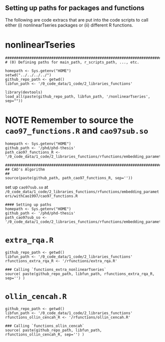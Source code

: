 Setting up paths for packages and functions
---
The following are code extracs that are put into the code 
scripts to call either (i) nonlinearTseries packages or (ii)
different R functions.

# nonlinearTseries 

```
################################################################################
# (0) Defining paths for main_path, r_scripts_path, ..., etc.

homepath <- Sys.getenv("HOME")
setwd("../../../../")
github_repo_path <- getwd()
libfun_path <- '/0_code_data/1_code/2_libraries_functions'

library(devtools)
load_all(paste(github_repo_path, libfun_path, '/nonlinearTseries', sep=""))

```

# **NOTE** Remember to source the `cao97_functions.R` and `cao97sub.so`

```
homepath <- Sys.getenv("HOME")
github_path <- '/phd/phd-thesis'
path_cao97_functions_R <- '/0_code_data/1_code/2_libraries_functions/rfunctions/embedding_parameters/withCao1997/cao97_functions.R'

################################################################################
## CAO's Algorithm
##
source(paste(github_path, path_cao97_functions_R, sep=''))
```



set up `cao97sub.so` 
at `/0_code_data/1_code/2_libraries_functions/rfunctions/embedding_parameters/withCao1997/cao97_functions.R`

```
#### Setting up paths
homepath <- Sys.getenv("HOME")
github_path <- '/phd/phd-thesis'
path_cao97sub_so <- '/0_code_data/1_code/2_libraries_functions/rfunctions/embedding_parameters/withCao1997/cao97sub.so'
```



# `extra_rqa.R`


```
github_repo_path <- getwd()
libfun_path <- '/0_code_data/1_code/2_libraries_functions'
rfunctions_extra_rqa_R <- '/rfunctions/extra_rqa.R'

### Calling `functions_extra_nonlinearTseries` 
source( paste(github_repo_path, libfun_path, rfunctions_extra_rqa_R, sep='') )
```

# `ollin_cencah.R` 



```
github_repo_path <- getwd()
libfun_path <- '/0_code_data/1_code/2_libraries_functions'
rfunctions_ollin_cencah_R <- '/rfunctions/ollin_cencah.R'

### Calling `functions_ollin_cencah` 
source( paste(github_repo_path, libfun_path, rfunctions_ollin_cencah_R, sep='') )
```




